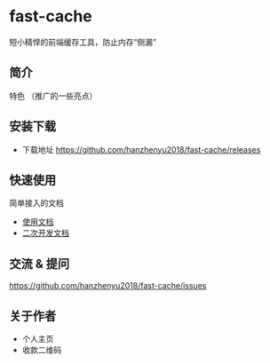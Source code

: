 # fast-cache

短小精悍的前端缓存工具，防止内存“侧漏”

## 简介

特色 （推广的一些亮点）

## 安装下载

- 下载地址 https://github.com/hanzhenyu2018/fast-cache/releases

## 快速使用

简单接入的文档

- [使用文档](./doc/use/README.md)
- [二次开发文档](./doc/dev/README.md)

## 交流 & 提问

https://github.com/hanzhenyu2018/fast-cache/issues

## 关于作者

- 个人主页
- 收款二维码